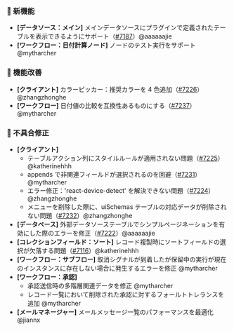 ### 🎉 新機能

* **[データソース：メイン]** メインデータソースにプラグインで定義されたテーブルを表示できるようにサポート（[#7187](https://github.com/nocobase/nocobase/pull/7187)）@aaaaaajie
* **[ワークフロー：日付計算ノード]** ノードのテスト実行をサポート @mytharcher

### 🚀 機能改善

* **[クライアント]** カラーピッカー：推奨カラーを 4 色追加（[#7226](https://github.com/nocobase/nocobase/pull/7226)）@zhangzhonghe
* **[ワークフロー]** 日付値の比較を互換性あるものにする（[#7237](https://github.com/nocobase/nocobase/pull/7237)）@mytharcher

### 🐛 不具合修正

* **[クライアント]**
  * テーブルアクション列にスタイルルールが適用されない問題（[#7225](https://github.com/nocobase/nocobase/pull/7225)）@katherinehhh
  * appends で非関連フィールドが選択されるのを回避（[#7231](https://github.com/nocobase/nocobase/pull/7231)）@mytharcher
  * エラー修正：'react-device-detect' を解決できない問題（[#7224](https://github.com/nocobase/nocobase/pull/7224)）@zhangzhonghe
  * メニューを削除した際に、uiSchemas テーブルの対応データが削除されない問題（[#7232](https://github.com/nocobase/nocobase/pull/7232)）@zhangzhonghe
* **[データベース]** 外部データソーステーブルでシンプルページネーションを有効にした際のエラーを修正（[#7222](https://github.com/nocobase/nocobase/pull/7222)）@aaaaaajie
* **[コレクションフィールド：ソート]** レコード複製時にソートフィールドの選択が欠落する問題（[#7116](https://github.com/nocobase/nocobase/pull/7116)）@katherinehhh
* **[ワークフロー：サブフロー]** 取消シグナルが到着したが保留中の実行が現在のインスタンスに存在しない場合に発生するエラーを修正 @mytharcher
* **[ワークフロー：承認]**
  * 承認送信時の多階層関連データを修正 @mytharcher
  * レコード一覧において削除された承認に対するフォールトトレランスを追加 @mytharcher
* **[メールマネージャー]** メールメッセージ一覧のパフォーマンスを最適化 @jiannx
